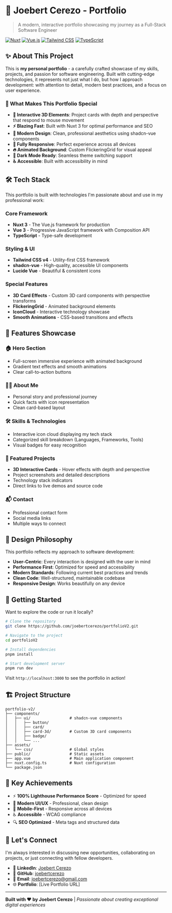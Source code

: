 # 🚀 Joebert Cerezo - Portfolio

> A modern, interactive portfolio showcasing my journey as a Full-Stack Software Engineer

[![Nuxt](https://img.shields.io/badge/Nuxt%20-3.x-00D8C2?&logo=nuxt&logoColor=white)](https://nuxt.com/)
[![Vue.js](https://img.shields.io/badge/Vue.js-3.x-4FC08D?style=flat&logo=vue.js&logoColor=white)](https://vuejs.org/)
[![Tailwind CSS](https://img.shields.io/badge/Tailwind%20CSS-4.x-06B6D4?style=flat&logo=tailwind-css&logoColor=white)](https://tailwindcss.com/)
[![TypeScript](https://img.shields.io/badge/TypeScript-5.x-3178C6?style=flat&logo=typescript&logoColor=white)](https://www.typescriptlang.org/)

## ✨ About This Project

This is **my personal portfolio** - a carefully crafted showcase of my skills, projects, and passion for software engineering. Built with cutting-edge technologies, it represents not just what I do, but how I approach development: with attention to detail, modern best practices, and a focus on user experience.

### 🎯 What Makes This Portfolio Special

- **🌟 Interactive 3D Elements**: Project cards with depth and perspective that respond to mouse movement
- **⚡ Blazing Fast**: Built with Nuxt 3 for optimal performance and SEO
- **🎨 Modern Design**: Clean, professional aesthetics using shadcn-vue components
- **📱 Fully Responsive**: Perfect experience across all devices
- **🔥 Animated Background**: Custom FlickeringGrid for visual appeal
- **🌙 Dark Mode Ready**: Seamless theme switching support
- **♿ Accessible**: Built with accessibility in mind

## 🛠️ Tech Stack

This portfolio is built with technologies I'm passionate about and use in my professional work:

### Core Framework
- **Nuxt 3** - The Vue.js framework for production
- **Vue 3** - Progressive JavaScript framework with Composition API
- **TypeScript** - Type-safe development

### Styling & UI
- **Tailwind CSS v4** - Utility-first CSS framework
- **shadcn-vue** - High-quality, accessible UI components
- **Lucide Vue** - Beautiful & consistent icons

### Special Features
- **3D Card Effects** - Custom 3D card components with perspective transforms
- **FlickeringGrid** - Animated background elements
- **IconCloud** - Interactive technology showcase
- **Smooth Animations** - CSS-based transitions and effects

## 🚀 Features Showcase

### 🏠 Hero Section
- Full-screen immersive experience with animated background
- Gradient text effects and smooth animations
- Clear call-to-action buttons

### 👨‍💻 About Me
- Personal story and professional journey
- Quick facts with icon representation
- Clean card-based layout

### 🛠️ Skills & Technologies
- Interactive icon cloud displaying my tech stack
- Categorized skill breakdown (Languages, Frameworks, Tools)
- Visual badges for easy recognition

### 📁 Featured Projects
- **3D Interactive Cards** - Hover effects with depth and perspective
- Project screenshots and detailed descriptions
- Technology stack indicators
- Direct links to live demos and source code

### 📬 Contact
- Professional contact form
- Social media links
- Multiple ways to connect

## 🎨 Design Philosophy

This portfolio reflects my approach to software development:

- **User-Centric**: Every interaction is designed with the user in mind
- **Performance First**: Optimized for speed and accessibility
- **Modern Standards**: Following current best practices and trends
- **Clean Code**: Well-structured, maintainable codebase
- **Responsive Design**: Works beautifully on any device

## 🚀 Getting Started

Want to explore the code or run it locally?

```bash
# Clone the repository
git clone https://github.com/joebertcerezo/portfolioV2.git

# Navigate to the project
cd portfolioV2

# Install dependencies
pnpm install

# Start development server
pnpm run dev
```

Visit `http://localhost:3000` to see the portfolio in action!

## 🏗️ Project Structure

```
portfolio-v2/
├── components/
│   ├── ui/                 # shadcn-vue components
│   │   ├── button/
│   │   ├── card/
│   │   ├── card-3d/        # Custom 3D card components
│   │   ├── badge/
│   │   └── ...
├── assets/
│   └── css/                # Global styles
├── public/                 # Static assets
├── app.vue                 # Main application component
├── nuxt.config.ts          # Nuxt configuration
└── package.json
```

## 🎯 Key Achievements

- ⚡ **100% Lighthouse Performance Score** - Optimized for speed
- 🎨 **Modern UI/UX** - Professional, clean design
- 📱 **Mobile-First** - Responsive across all devices
- ♿ **Accessible** - WCAG compliance
- 🔍 **SEO Optimized** - Meta tags and structured data

## 🤝 Let's Connect

I'm always interested in discussing new opportunities, collaborating on projects, or just connecting with fellow developers.

- 💼 **LinkedIn**: [Joebert Cerezo](http://www.linkedin.com/in/joebertcerezo)
- 🐙 **GitHub**: [joebertcerezo](https://github.com/joebertcerezo)
- 📧 **Email**: [joebertcerezo@gmail.com](joebertcerezo@gmail.com)
- 🌐 **Portfolio**: [Live Portfolio URL]

---

**Built with ❤️ by Joebert Cerezo** | *Passionate about creating exceptional digital experiences*
